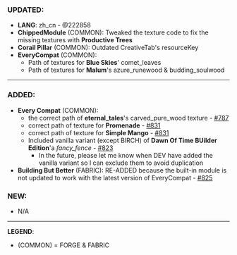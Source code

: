 ### UPDATED:
- **LANG**: zh_cn - @222858
- **ChippedModule** (COMMON): Tweaked the texture code to fix the missing textures with **Productive Trees**
- **Corail Pillar** (COMMON): Outdated CreativeTab's resourceKey 
- **EveryCompat** (COMMON):
  - Path of textures for **Blue Skies**' comet_leaves
  - Path of textures for **Malum**'s azure_runewood & budding_soulwood

---

### ADDED:
- **Every Compat** (COMMON): 
  - the correct path of **eternal_tales**'s carved_pure_wood texture - [#787](https://github.com/MehVahdJukaar/WoodGood/issues/787)
  - correct path of texture for **Promenade** - [#831](https://github.com/MehVahdJukaar/WoodGood/issues/831)
  - correct path of texture for **Simple Mango** - [#831](https://github.com/MehVahdJukaar/WoodGood/issues/831)
  - Included vanilla variant (except BIRCH) of **Dawn Of Time BUilder Edition**'a _fancy_fence_ - [#823](https://github.com/MehVahdJukaar/WoodGood/issues/823)
    - In the future, please let me know when DEV have added the vanilla variant so I can exclude them to avoid duplication 
- **Building But Better** (FABRIC): RE-ADDED because the built-in module is not updated to work with the latest version of EveryCompat - [#825](https://github.com/MehVahdJukaar/WoodGood/issues/825)
  
### NEW:
- N/A

---

**LEGEND**:
- (COMMON) = FORGE & FABRIC